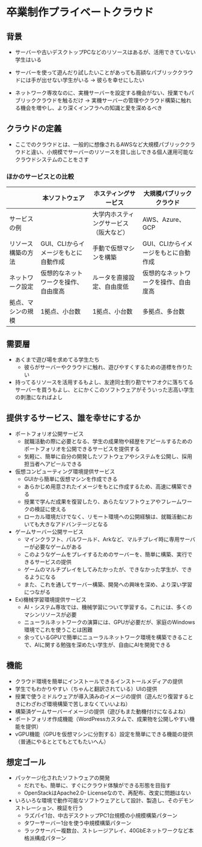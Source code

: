 # 卒業制作プライベートクラウド

## 背景

- サーバーや古いデスクトップPCなどのリソースはあるが、活用できていない学生はいる
- サーバーを使って遊んだり試したいことがあっても高額なパブリッククラウドには手が出せない学生がいる
→ 彼らを幸せにしたい

- ネットワーク専攻なのに、実機サーバーを設定する機会がない、授業でもパブリッククラウドを触るだけ
→ 実機サーバーの管理やクラウド構築に触れる機会を増やし、より深くインフラへの知識と愛を深めるべき

## クラウドの定義

- ここでのクラウドとは、一般的に想像されるAWSなど大規模パブリッククラウドと違い、小規模でサーバーのリソースを貸し出しできる個人運用可能なクラウドシステムのことをさす

### ほかのサービスとの比較

| |本ソフトウェア|ホスティングサービス|大規模パブリッククラウド|
|-|-|-|-|
|サービスの例||大学内ホスティングサービス（阪大など）|AWS、Azure、GCP|
|リソース構築の方法|GUI、CLIからイメージをもとに自動作成|手動で仮想マシンを構築|GUI、CLIからイメージをもとに自動作成|
|ネットワーク設定|仮想的なネットワークを操作、自由度高|ルータを直接設定、自由度低|仮想的なネットワークを操作、自由度高|
|拠点、マシンの規模|1拠点、小台数|1拠点、小台数|多拠点、多台数|

## 需要層

- あくまで遊び場を求めてる学生たち
  - 彼らがサーバーやクラウドに触れ、遊びやすくするための道標を作りたい
- 持ってるリソースを活用するもよし、友達同士割り勘でヤフオクに落ちてるサーバーを買うもよし、とにかくこのソフトウェアがそういった志高い学生の刺激になればよし

## 提供するサービス、誰を幸せにするか

- ポートフォリオ公開サービス
  - 就職活動の際に必要となる、学生の成果物や経歴をアピールするためのポートフォリオを公開できるサービスを提供する
  - 気軽に、簡単に自分の開発したソフトウェアやシステムを公開し、採用担当者へアピールできる
- 仮想コンピューティング環境提供サービス
  - GUIから簡単に仮想マシンを作成できる
  - あらかじめ用意されたイメージをもとに作成するため、高速に構築できる
  - 授業で学んだ成果を復習したり、あらたなソフトウェアやフレームワークの検証に使える
  - ローカル環境だけでなく、リモート環境への公開経験は、就職活動においても大きなアドバンテージとなる
- ゲームサーバー公開サービス
  - マインクラフト、パルワールド、Arkなど、マルチプレイ時に専用サーバーが必要なゲームがある
  - このようなゲームをプレイするためのサーバーを、簡単に構築、実行できるサービスの提供
  - ゲームのマルチプレイをしてみたかったが、できなかった学生が、できるようになる
  - また、これを通してサーバー構築、開発への興味を深め、より深い学習につながる
- Ex)機械学習環境提供サービス
  - AI・システム専攻では、機械学習について学習する。これには、多くのマシンリソースが必要
  - ニューラルネットワークの演算には、GPUが必要だが、家庭のWindows環境でこれを使うことは困難
  - 余っているGPUで簡単にニューラルネットワーク環境を構築できることで、AIに関する勉強を深めたい学生が、自由にAIを開発できる

## 機能

- クラウド環境を簡単にインストールできるインストールメディアの提供
- 学生でもわかりやすい（ちゃんと翻訳されている）UIの提供
- 授業で使うミドルウェアが導入済みのイメージの提供（遊んだり復習するときにわざわざ環境構築で苦しまなくていいよね）
- 構築済ゲームサーバーイメージの提供（遊びもまた動機付けになるよね）
- ポートフォリオ作成機能（WordPressカスタムで、成果物を公開しやすい機能を提供）
- vGPU機能（GPUを仮想マシンに分割する）設定を簡単にできる機能の提供（普通にやるととてもとてもたいへん）

## 想定ゴール

- パッケージ化されたソフトウェアの開発
  - だれでも、簡単に、すぐにクラウド体験ができる形態を目指す
  - OpenStackはApache2.0- Licenseなので、再配布、改変に問題はない
- いろいろな環境で動作可能なソフトウェアとして設計、製造し、そのデモンストレーション、検証を行う
  - ラズパイ1台、中古デスクトップPC1台規模の小規模構築パターン
  - タワーサーバー1台を使う中規模構築パターン
  - ラックサーバー複数台、ストレージアレイ、40GbEネットワークなど本格派構成パターン